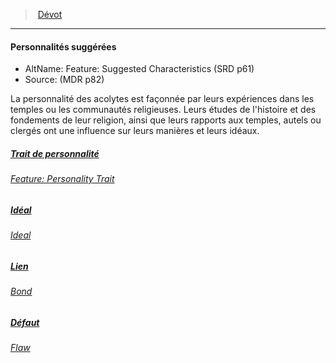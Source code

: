 ﻿---
!Items
Id: background_devot_hd.md#personnalités-suggérées
ParentLink: background_devot_hd.md#dévot
Name: Personnalités suggérées
ParentName: Dévot
NameLevel: 4
AltName: 'Feature: Suggested Characteristics (SRD p61)'
Source: (MDR p82)
Attributes: {}
Description: >+
  La personnalité des acolytes est façonnée par leurs expériences dans les temples ou les communautés religieuses. Leurs études de l'histoire et des fondements de leur religion, ainsi que leurs rapports aux temples, autels ou clergés ont une influence sur leurs manières et leurs idéaux.

---
> [Dévot](hd_background_devot.md)

---

#### Personnalités suggérées

- AltName: Feature: Suggested Characteristics (SRD p61)
- Source: (MDR p82)

La personnalité des acolytes est façonnée par leurs expériences dans les temples ou les communautés religieuses. Leurs études de l'histoire et des fondements de leur religion, ainsi que leurs rapports aux temples, autels ou clergés ont une influence sur leurs manières et leurs idéaux.



##### [Trait de personnalité](hd_background_devot_trait_de_personnalite.md)

###### _[Feature: Personality Trait](hd_background_devot_trait_de_personnalite.md)_



##### [Idéal](hd_background_devot_ideal.md)

###### _[Ideal ](hd_background_devot_ideal.md)_



##### [Lien](hd_background_devot_lien.md)

###### _[Bond ](hd_background_devot_lien.md)_



##### [Défaut](hd_background_devot_defaut.md)

###### _[Flaw ](hd_background_devot_defaut.md)_

